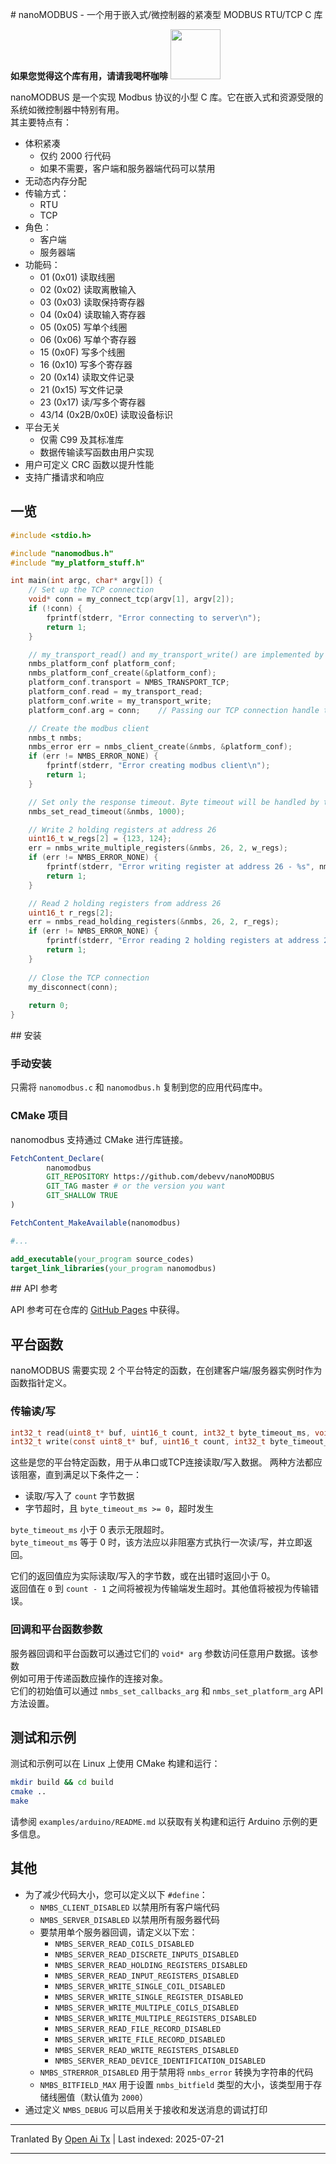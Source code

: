 <translate-content># nanoMODBUS - 一个用于嵌入式/微控制器的紧凑型 MODBUS RTU/TCP C 库

**如果您觉得这个库有用，请请我喝杯咖啡**
[<img src='https://storage.ko-fi.com/cdn/brandasset/logo_white_stroke.png' width='80'>](https://ko-fi.com/B0B2LK779)

nanoMODBUS 是一个实现 Modbus 协议的小型 C 库。它在嵌入式和资源受限的系统如微控制器中特别有用。  
其主要特点有：

- 体积紧凑
    - 仅约 2000 行代码
    - 如果不需要，客户端和服务器端代码可以禁用
- 无动态内存分配
- 传输方式：
    - RTU
    - TCP
- 角色：
    - 客户端
    - 服务器端
- 功能码：
    - 01 (0x01) 读取线圈
    - 02 (0x02) 读取离散输入
    - 03 (0x03) 读取保持寄存器
    - 04 (0x04) 读取输入寄存器
    - 05 (0x05) 写单个线圈
    - 06 (0x06) 写单个寄存器
    - 15 (0x0F) 写多个线圈
    - 16 (0x10) 写多个寄存器
    - 20 (0x14) 读取文件记录
    - 21 (0x15) 写文件记录
    - 23 (0x17) 读/写多个寄存器
    - 43/14 (0x2B/0x0E) 读取设备标识
- 平台无关
    - 仅需 C99 及其标准库
    - 数据传输读写函数由用户实现
- 用户可定义 CRC 函数以提升性能
- 支持广播请求和响应

## 一览</translate-content>


```C
#include <stdio.h>

#include "nanomodbus.h"
#include "my_platform_stuff.h"

int main(int argc, char* argv[]) {
    // Set up the TCP connection
    void* conn = my_connect_tcp(argv[1], argv[2]);
    if (!conn) {
        fprintf(stderr, "Error connecting to server\n");
        return 1;
    }

    // my_transport_read() and my_transport_write() are implemented by the user 
    nmbs_platform_conf platform_conf;
    nmbs_platform_conf_create(&platform_conf);
    platform_conf.transport = NMBS_TRANSPORT_TCP;
    platform_conf.read = my_transport_read;
    platform_conf.write = my_transport_write;
    platform_conf.arg = conn;    // Passing our TCP connection handle to the read/write functions

    // Create the modbus client
    nmbs_t nmbs;
    nmbs_error err = nmbs_client_create(&nmbs, &platform_conf);
    if (err != NMBS_ERROR_NONE) {
        fprintf(stderr, "Error creating modbus client\n");
        return 1;
    }

    // Set only the response timeout. Byte timeout will be handled by the TCP connection
    nmbs_set_read_timeout(&nmbs, 1000);

    // Write 2 holding registers at address 26
    uint16_t w_regs[2] = {123, 124};
    err = nmbs_write_multiple_registers(&nmbs, 26, 2, w_regs);
    if (err != NMBS_ERROR_NONE) {
        fprintf(stderr, "Error writing register at address 26 - %s", nmbs_strerror(err));
        return 1;
    }

    // Read 2 holding registers from address 26
    uint16_t r_regs[2];
    err = nmbs_read_holding_registers(&nmbs, 26, 2, r_regs);
    if (err != NMBS_ERROR_NONE) {
        fprintf(stderr, "Error reading 2 holding registers at address 26 - %s\n", nmbs_strerror(err));
        return 1;
    }
    
    // Close the TCP connection
    my_disconnect(conn);
    
    return 0;
}
```
<translate-content>
## 安装

### 手动安装

只需将 `nanomodbus.c` 和 `nanomodbus.h` 复制到您的应用代码库中。

### CMake 项目

nanomodbus 支持通过 CMake 进行库链接。
</translate-content>
```cmake
FetchContent_Declare(
        nanomodbus
        GIT_REPOSITORY https://github.com/debevv/nanoMODBUS
        GIT_TAG master # or the version you want
        GIT_SHALLOW TRUE
)

FetchContent_MakeAvailable(nanomodbus)

#...

add_executable(your_program source_codes)
target_link_libraries(your_program nanomodbus)
```
<translate-content>
## API 参考

API 参考可在仓库的 [GitHub Pages](https://debevv.github.io/nanoMODBUS/nanomodbus_8h.html) 中获得。

## 平台函数

nanoMODBUS 需要实现 2 个平台特定的函数，在创建客户端/服务器实例时作为函数指针定义。

### 传输读/写
</translate-content>

```C
int32_t read(uint8_t* buf, uint16_t count, int32_t byte_timeout_ms, void* arg);
int32_t write(const uint8_t* buf, uint16_t count, int32_t byte_timeout_ms, void* arg);
```
<translate-content>
这些是您的平台特定函数，用于从串口或TCP连接读取/写入数据。  
两种方法都应该阻塞，直到满足以下条件之一：

- 读取/写入了 `count` 字节数据
- 字节超时，且 `byte_timeout_ms >= 0`，超时发生

`byte_timeout_ms` 小于 0 表示无限超时。  
`byte_timeout_ms` 等于 0 时，该方法应以非阻塞方式执行一次读/写，并立即返回。

它们的返回值应为实际读取/写入的字节数，或在出错时返回小于 0。  
返回值在 `0` 到 `count - 1` 之间将被视为传输端发生超时。其他值将被视为传输错误。

### 回调和平台函数参数

服务器回调和平台函数可以通过它们的 `void* arg` 参数访问任意用户数据。该参数  
例如可用于传递函数应操作的连接对象。  
它们的初始值可以通过 `nmbs_set_callbacks_arg` 和 `nmbs_set_platform_arg` API 方法设置。

## 测试和示例

测试和示例可以在 Linux 上使用 CMake 构建和运行：
</translate-content>


```sh
mkdir build && cd build
cmake ..
make
```
请参阅 `examples/arduino/README.md` 以获取有关构建和运行 Arduino 示例的更多信息。

## 其他

- 为了减少代码大小，您可以定义以下 `#define`：
    - `NMBS_CLIENT_DISABLED` 以禁用所有客户端代码
    - `NMBS_SERVER_DISABLED` 以禁用所有服务器代码
    - 要禁用单个服务器回调，请定义以下宏：
        - `NMBS_SERVER_READ_COILS_DISABLED`
        - `NMBS_SERVER_READ_DISCRETE_INPUTS_DISABLED`
        - `NMBS_SERVER_READ_HOLDING_REGISTERS_DISABLED`
        - `NMBS_SERVER_READ_INPUT_REGISTERS_DISABLED`
        - `NMBS_SERVER_WRITE_SINGLE_COIL_DISABLED`
        - `NMBS_SERVER_WRITE_SINGLE_REGISTER_DISABLED`
        - `NMBS_SERVER_WRITE_MULTIPLE_COILS_DISABLED`
        - `NMBS_SERVER_WRITE_MULTIPLE_REGISTERS_DISABLED`
        - `NMBS_SERVER_READ_FILE_RECORD_DISABLED`
        - `NMBS_SERVER_WRITE_FILE_RECORD_DISABLED`
        - `NMBS_SERVER_READ_WRITE_REGISTERS_DISABLED`
        - `NMBS_SERVER_READ_DEVICE_IDENTIFICATION_DISABLED`
    - `NMBS_STRERROR_DISABLED` 用于禁用将 `nmbs_error` 转换为字符串的代码
    - `NMBS_BITFIELD_MAX` 用于设置 `nmbs_bitfield` 类型的大小，该类型用于存储线圈值（默认值为 `2000`）
- 通过定义 `NMBS_DEBUG` 可以启用关于接收和发送消息的调试打印



---

Tranlated By [Open Ai Tx](https://github.com/OpenAiTx/OpenAiTx) | Last indexed: 2025-07-21

---